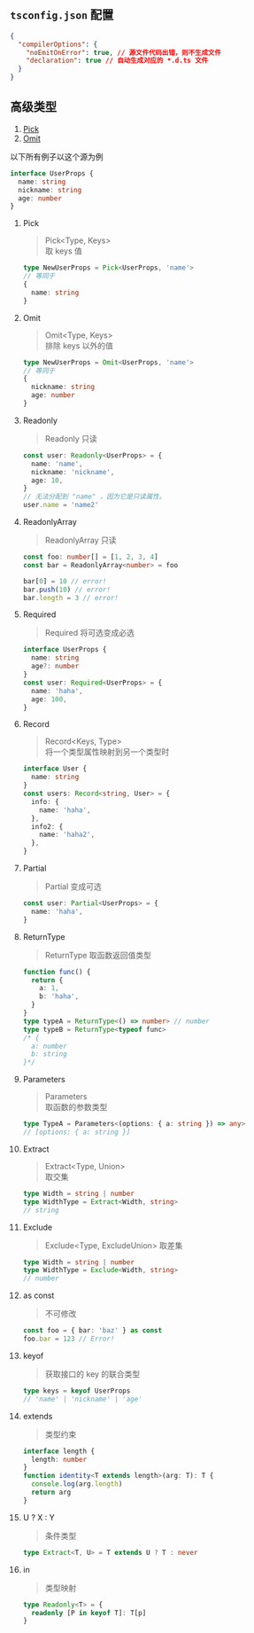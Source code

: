 ## `tsconfig.json` 配置

```json
{
  "compilerOptions": {
    "noEmitOnError": true, // 源文件代码出错，则不生成文件
    "declaration": true // 自动生成对应的 *.d.ts 文件
  }
}
```

## 高级类型

1. [Pick](#Pick)
1. [Omit](#Omit)

以下所有例子以这个源为例

```typescript
interface UserProps {
  name: string
  nickname: string
  age: number
}
```

1. Pick

   > Pick<Type, Keys>  
   > 取 keys 值

   ```typescript
   type NewUserProps = Pick<UserProps, 'name'>
   // 等同于
   {
     name: string
   }
   ```

1. Omit

   > Omit<Type, Keys>  
   > 排除 keys 以外的值

   ```typescript
   type NewUserProps = Omit<UserProps, 'name'>
   // 等同于
   {
     nickname: string
     age: number
   }
   ```

1. Readonly

   > Readonly<Type>
   > 只读

   ```typescript
   const user: Readonly<UserProps> = {
     name: 'name',
     nickname: 'nickname',
     age: 10,
   }
   // 无法分配到 "name" ，因为它是只读属性。
   user.name = 'name2'
   ```

1. ReadonlyArray

   > ReadonlyArray<Type>
   > 只读

   ```typescript
   const foo: number[] = [1, 2, 3, 4]
   const bar = ReadonlyArray<number> = foo

   bar[0] = 10 // error!
   bar.push(10) // error!
   bar.length = 3 // error!
   ```

1. Required

   > Required<Type>
   > 将可选变成必选

   ```typescript
   interface UserProps {
     name: string
     age?: number
   }
   const user: Required<UserProps> = {
     name: 'haha',
     age: 100,
   }
   ```

1. Record

   > Record<Keys, Type>  
   > 将一个类型属性映射到另一个类型时

   ```typescript
   interface User {
     name: string
   }
   const users: Record<string, User> = {
     info: {
       name: 'haha',
     },
     info2: {
       name: 'haha2',
     },
   }
   ```

1. Partial

   > Partial<Type>
   > 变成可选

   ```typescript
   const user: Partial<UserProps> = {
     name: 'haha',
   }
   ```

1. ReturnType

   > ReturnType<Type>
   > 取函数返回值类型

   ```typescript
   function func() {
     return {
       a: 1,
       b: 'haha',
     }
   }
   type typeA = ReturnType<() => number> // number
   type typeB = ReturnType<typeof func>
   /* {
     a: number
     b: string
   }*/
   ```

1. Parameters

   > Parameters<Type>  
   > 取函数的参数类型

   ```typescript
   type TypeA = Parameters<(options: { a: string }) => any>
   // [options: { a: string }]
   ```

1. Extract

   > Extract<Type, Union>  
   > 取交集

   ```typescript
   type Width = string | number
   type WidthType = Extract<Width, string>
   // string
   ```

1. Exclude

   > Exclude<Type, ExcludeUnion>
   > 取差集

   ```typescript
   type Width = string | number
   type WidthType = Exclude<Width, string>
   // number
   ```

1. as const

   > 不可修改

   ```typescript
   const foo = { bar: 'baz' } as const
   foo.bar = 123 // Error!
   ```

1. keyof

   > 获取接口的 key 的联合类型

   ```typescript
   type keys = keyof UserProps
   // 'name' | 'nickname' | 'age'
   ```

1. extends

   > 类型约束

   ```typescript
   interface length {
     length: number
   }
   function identity<T extends length>(arg: T): T {
     console.log(arg.length)
     return arg
   }
   ```

1. U ? X : Y

   > 条件类型

   ```typescript
   type Extract<T, U> = T extends U ? T : never
   ```

1. in

   > 类型映射

   ```typescript
   type Readonly<T> = {
     readonly [P in keyof T]: T[p]
   }
   ```
